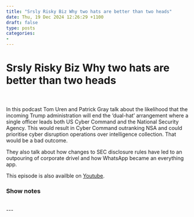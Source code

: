 ```yaml
---
title: "Srsly Risky Biz Why two hats are better than two heads"
date: Thu, 19 Dec 2024 12:26:29 +1100
draft: false
type: posts
categories: 
- 
---
```

# Srsly Risky Biz Why two hats are better than two heads

<br/>

<br/>
In this podcast Tom Uren and Patrick Gray talk about the likelihood that the incoming Trump administration will end the ‘dual-hat’ arrangement where a single officer leads both US Cyber Command and the National Security Agency. This would result in Cyber Command outranking NSA and could prioritise cyber disruption operations over intelligence collection. That would be a bad outcome.

They also talk about how changes to SEC disclosure rules have led to an outpouring of corporate drivel and how WhatsApp became an everything app.

This episode is also availble on [Youtube](https://youtu.be/RNw5NCYSeG8).

### Show notes

<br/>
---
